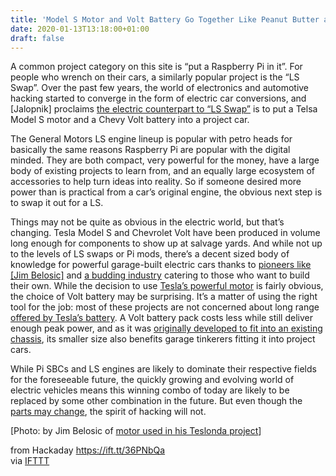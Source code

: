 ```yaml
---
title: 'Model S Motor and Volt Battery Go Together Like Peanut Butter and Jelly'
date: 2020-01-13T13:18:00+01:00
draft: false
---
```


A common project category on this site is “put a Raspberry Pi in it”. For people who wrench on their cars, a similarly popular project is the “LS Swap”. Over the past few years, the world of electronics and automotive hacking started to converge in the form of electric car conversions, and \[Jalopnik\] proclaims [the electric counterpart to “LS Swap”](https://jalopnik.com/what-is-the-electric-version-of-the-ls-swap-1839791140) is to put a Telsa Model S motor and a Chevy Volt battery into a project car.

The General Motors LS engine lineup is popular with petro heads for basically the same reasons Raspberry Pi are popular with the digital minded. They are both compact, very powerful for the money, have a large body of existing projects to learn from, and an equally large ecosystem of accessories to help turn ideas into reality. So if someone desired more power than is practical from a car’s original engine, the obvious next step is to swap it out for a LS.

Things may not be quite as obvious in the electric world, but that’s changing. Tesla Model S and Chevrolet Volt have been produced in volume long enough for components to show up at salvage yards. And while not up to the levels of LS swaps or Pi mods, there’s a decent sized body of knowledge for powerful garage-built electric cars thanks to [pioneers like \[Jim Belosic\]](https://hackaday.com/2018/03/28/car-revival-according-to-tesla/) and [a budding industry](https://jalopnik.com/its-time-to-get-excited-about-homebuilt-ev-hot-rods-1840494425) catering to those who want to build their own. While the decision to use [Tesla’s powerful motor](https://hackaday.com/2016/06/06/hacking-the-tesla-model-s-rear-drive-unit/) is fairly obvious, the choice of Volt battery may be surprising. It’s a matter of using the right tool for the job: most of these projects are not concerned about long range [offered by Tesla’s battery](https://hackaday.com/2017/02/28/tesla-model-s-battery-pack-teardown/). A Volt battery pack costs less while still deliver enough peak power, and as it was [originally developed to fit into an existing chassis](https://hackaday.com/2019/01/08/goodbye-chevy-volt-the-perfect-car-for-a-future-that-never-was/), its smaller size also benefits garage tinkerers fitting it into project cars.

While Pi SBCs and LS engines are likely to dominate their respective fields for the foreseeable future, the quickly growing and evolving world of electric vehicles means this winning combo of today are likely to be replaced by some other combination in the future. But even though the [parts may change](https://hackaday.com/2020/01/07/choosing-the-right-battery-for-your-electric-vehicle-build/), the spirit of hacking will not.

\[Photo: by Jim Belosic of [motor used in his Teslonda project](https://www.instagram.com/p/BfTqp50A0lI)\]

  
  
from Hackaday https://ift.tt/36PNbQa  
via [IFTTT](https://ifttt.com/?ref=da&site=blogger)